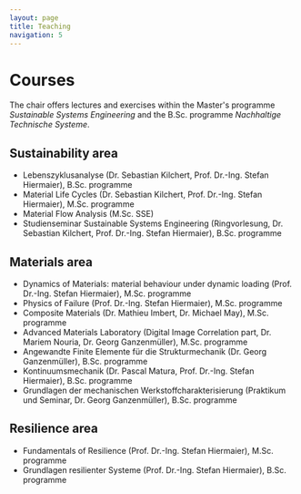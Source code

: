 ```yaml
---
layout: page
title: Teaching
navigation: 5
---
```


# Courses
The chair offers lectures and exercises within the Master's programme *Sustainable Systems Engineering* and the  B.Sc. programme *Nachhaltige Technische Systeme*.

## Sustainability area
- Lebenszyklusanalyse (Dr. Sebastian Kilchert, Prof. Dr.-Ing. Stefan Hiermaier), B.Sc. programme
- Material Life Cycles (Dr. Sebastian Kilchert, Prof. Dr.-Ing. Stefan Hiermaier), M.Sc. programme
- Material Flow Analysis (M.Sc. SSE)
- Studienseminar Sustainable Systems Engineering (Ringvorlesung, Dr. Sebastian Kilchert, Prof. Dr.-Ing. Stefan Hiermaier), B.Sc. programme


## Materials area
- Dynamics of Materials: material behaviour under dynamic loading (Prof. Dr.-Ing. Stefan Hiermaier), M.Sc. programme
- Physics of Failure (Prof. Dr.-Ing. Stefan Hiermaier), M.Sc. programme
- Composite Materials (Dr. Mathieu Imbert, Dr. Michael May), M.Sc. programme
- Advanced Materials Laboratory (Digital Image Correlation part, Dr. Mariem Nouria, Dr. Georg Ganzenmüller), M.Sc. programme
- Angewandte Finite Elemente für die Strukturmechanik (Dr. Georg Ganzenmüller), B.Sc. programme
- Kontinuumsmechanik (Dr. Pascal Matura, Prof. Dr.-Ing. Stefan Hiermaier), B.Sc. programme
- Grundlagen der mechanischen Werkstoffcharakterisierung (Praktikum und Seminar, Dr. Georg Ganzenmüller), B.Sc. programme


## Resilience area
- Fundamentals of Resilience (Prof. Dr.-Ing. Stefan Hiermaier), M.Sc. programme
- Grundlagen resilienter Systeme (Prof. Dr.-Ing. Stefan Hiermaier), B.Sc. programme

